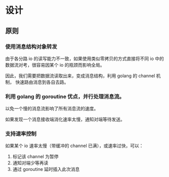 # 设计

## 原则

### 使用消息结构对象转发

由于各分路 io 的读写能力不一致，如果使用类似零拷贝的方式直接将不同 io 中的
数据流对考，很容易因某个 io 的瓶颈而影响全局。

因此，我们需要把数据流读取出来，变成消息结构，利用 golang 的 channel 机制，
快速路由消息到各自去路。

### 利用 golang 的 goroutine 优点，并行处理消息流。

以免一个慢的消息流影响了所有消息流的速度。

如果发现一个消息接收端消化速率太慢，通知对端等待发送。

### 支持速率控制

如果某个 io 速率太慢（带缓冲的 channel 已满），或速率过快，可以：

1. 标记该 channel 为暂停
2. 通知对端少等再读
3. 通过 goroutine 延时插入此次消息

